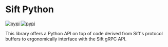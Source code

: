 # Sift Python
[![pypi](https://img.shields.io/pypi/v/sift-stack-py)](https://pypi.org/project/sift-stack-py/)
[![pypi](https://img.shields.io/pypi/pyversions/sift-stack-py)](https://pypi.org/project/sift-stack-py/)

This library offers a Python API on top of code derived from Sift's protocol buffers to ergonomically interface with the Sift gRPC API.
